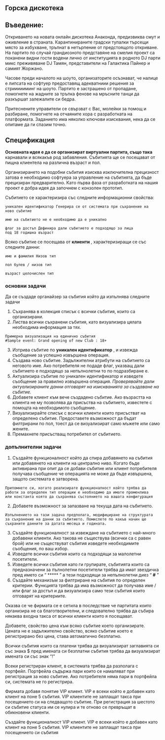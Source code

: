 ## Горска дискотека

## Въведение:

Откриването на новата онлайн дискотека Анаконда, предизвиква смут и
оживление в страната. Карантинираните градски тупалки търсещи място за
избухване, тръпнат в нетърпение от предстоящото откриване. На партито по
случай грандиозното представяне на смелия проект са поканени видни гости
водени лично от институцията в родното DJ парти микс преживяване DJ Тамян,
представители на Галактика Пайнер и самият Жоржано.

Часове преди началото на шоуто, организаторите осъзнават, че налице е
липсата на софтуер предоставящ адекватниии решения за стриииииминг на
шоуто. Партито е застрашено от пропадане, помогнете на жадните за тръпка
фенове на мръсните танци да разкършат залежалите си бедра.

Притеснените управители се свързват с Вас, молейки за помощ и разбиране,
помогнете на отчаяните хора с разработката на платформата. Заданието има
няколко ключови изисквания, нека да се опитаме да ги спазим точно.

## Спецификация

**Основната идея е да се организират виртуални партита, също така**
карнавали и всякакъв род забавления. Събитията ще се посещават от пищна
клиентела на различна възраст и пол.

Организирането на подобни събития изисква изключителна прецизност затова
е необходимо софтуера за управление на събитията, да бъде прецизиран
предварително. Като първа фаза от разработката на нашия проект е добра идея
да започнем с конзолен прототип.

Събитието се характеризира със следните информационни свойства:

```
уникален идентификатор Генерира се от системата при съхранение на
ново събитие
```
```
име на събитието не е необходимо да е уникално
```
```
флаг за достъп Дефинира дали събитието е подходящо за лица
под 18 годишна възраст
```
Всяко събитие се посещава от **клиенти** , характеризиращи се със следните
данни:

```
име и фамилия Низов тип
```
```
пол булев / низов тип
```
```
възраст целочислен тип
```

### основни задачи

Да се създаде органайзер за събития който да изпълнява следните задачи

1. Съхранява в колекция списък с всички събития, които са организирани.
2. Листва всички съхранени събития, като визуализира цялата необходима
    информация за тях.

```
Примерна визуализация на единично събития
#Sample event: Grand opening of new Club : 18+
```
3. Изтрива събитие по **уникален идентификатор** , и извежда съобщение за
    успешно извършена операция.
4. Създава ново събитие. Задължителни атрибути на събитието са неговото
    име. Ако потребителя не подаде флаг, указващ дали събитието е
    подходящо за непълнолетни то по подразбиране е.
5. Актуализира събитие по уникален идентификатор и изведете съобщение
    за правилно извършена операция. _Проверявайте дали актуализираните_
    _данни отговарят на изискванията за създаване на събитие._
6. Добавете клиент към вече създадено събитие. Ако възрастта на клиента
    не му позволява да присъства на събитието, известете с помощта на
    необходимото съобщение.
7. Визуализирайте списък с всички клиенти които присъстват на
    определено събитие. Предоставете възможност да бъдат филтрирани по
    пол, тоест да се визуализират само мъжете или само жените.
8. Премахнете присъстващ потребител от събитието.


### допълнителни задачи

1. Създайте функционалност който да спира добавянето на събития или
    добавянето на клиенти на централно ниво. Когато бъде активирана при
    опит да се добави събитие или клиент потребителя получава съобщение
    че операцията не може да бъде извършена, защото системата е
    затворена.

```
Припомнете си, когато реализирате функционалност който трябва да
работи за определен тип операции е необходимо да имате променлива
или константа която да съхранява състоянието на вашата конфигурация
```
2. Добавете възможност за запазване на текуща дата на събитието.

```
Изпълнението на тази задача предполага, модифициране на структурата
за съхранение на данни за събитието. Помислете по какъв начин ще
съхраните данните за датата месеца и годината.
```
3. Създайте функционалност за извеждане на събитието с най-много
    добавени клиенти. Ако такова не съществува (всички са с равен брой)
    или не съществуват събития изведете необходимите съобщения, по ваш
    избор.
4. Изведете всички събития които са подходящи за малолетни посетители.
5. Изведете всички събития като ги групирате, събитията които са
    предназначени за пълнолетни посетители трябва да имат звездичка пред
    името си “ ***** ” а тези подходящи за непълнолетни диез “ **#** ”
6. Създайте механизъм за филтриране на събития по определен критерии.
    Функцията трябва да има възможност да получава име / или флаг за
    достъп и да визуализира само тези събития които отговарят на
    критериите.

Оказва се че фирмата се е сетила в последствие че партитата които организира
не са благотворителни, и следователно трябва да събира някаква входна такса
от всички клиенти които я посещават.

Добавете, свойство цена към всяко събитие което организирате. Цената не е
задължително свойство, всяко събитие което е регистрирано без цена, става
автоматично безплатно.

Всички събития които са платени трябва да визуализират заглавията си със
знака $ пред имената си безплатни събития трябва да визуализират имената си
със знак “!”

Всеки регистриран клиент, в системата трябва да разполага с портфейл.
Портфейла съдържа пари които се намаляват при регистрация за ново събитие.
Ако потребителя няма пари в портфейла си, системата не го регистрира.

Фирмата добавя понятие VIP клиент. VIP е всеки който е добавен като клиент
на поне 5 събития. VIP клиентите не заплащат такса при посещението си на
следващото събитие. При регистрация за шестото си събитие статуса им се
нулира и те отново се превръщат в обикновени клиенти.

Създайте функционалност VIP клиент. VIP е всеки който е добавен като клиент
на поне 5 събития. VIP клиентите не заплащат такса при посещението си
събития